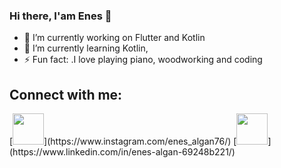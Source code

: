 ### Hi there, I'am Enes 👋

- 🔭 I’m currently working on Flutter and Kotlin
- 🌱 I’m currently learning Kotlin,
- ⚡ Fun fact: .I love playing piano, woodworking and coding

## Connect with me:

<p float="left">
  [<img src="https://cdn-icons-png.flaticon.com/512/2111/2111463.png" height="50">](https://www.instagram.com/enes_algan76/)
  [<img src="https://cdn-icons-png.flaticon.com/512/145/145807.png" height="50">](https://www.linkedin.com/in/enes-algan-69248b221/)
</p>

